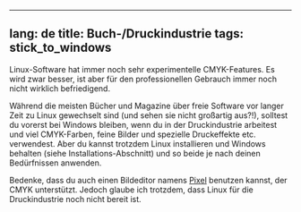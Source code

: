 

---
lang: de
title: Buch-/Druckindustrie
tags: stick_to_windows
---

Linux-Software hat immer noch sehr experimentelle CMYK-Features. Es wird zwar besser, ist aber f&uuml;r den professionellen Gebrauch immer noch nicht wirklich befriedigend.

W&auml;hrend die meisten B&uuml;cher und Magazine &uuml;ber freie Software vor langer Zeit zu Linux gewechselt sind (und sehen sie nicht gro&szlig;artig aus?!), solltest du vorerst bei Windows bleiben, wenn du in der Druckindustrie arbeitest und viel CMYK-Farben, feine Bilder und spezielle Druckeffekte etc. verwendest. Aber du kannst trotzdem Linux installieren und Windows behalten (siehe Installations-Abschnitt) und so beide je nach deinen Bed&uuml;rfnissen anwenden.

Bedenke, dass du auch einen Bildeditor namens <a href="http://www.kanzelsberger.com/pixel/">Pixel</a> benutzen kannst, der CMYK unterstützt. Jedoch glaube ich trotzdem, dass Linux für die Druckindustrie noch nicht bereit ist.

